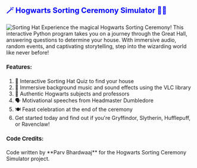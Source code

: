 <h2 style="font-size: 20px; color: blue;">🪄 Hogwarts Sorting Ceremony Simulator 🧙‍♂️</h2>

![Sorting Hat](https://assets.teenvogue.com/photos/585bea210cca28b611745bec/10:9/w_1280,c_limit/hp-sorting-hat.jpg)
Experience the magical Hogwarts Sorting Ceremony! This interactive Python program takes you on a journey through the Great Hall, answering questions to determine your house. With immersive audio, random events, and captivating storytelling, step into the wizarding world like never before!

 <h4 style="font-size: 15px;"> Features:</h4>
 
1. 🎩 Interactive Sorting Hat Quiz to find your house
2. 🎵 Immersive background music and sound effects using the VLC library
3. 🏰 Authentic Hogwarts subjects and professors
4. 🗣 Motivational speeches from Headmaster Dumbledore
5. 🍽 Feast celebration at the end of the ceremony
6. Get started today and find out if you're Gryffindor, Slytherin, Hufflepuff, or Ravenclaw!

 <h4 style="font-size: 15px;"> Code Credits:</h4>
 Code written by **Parv Bhardwaaj** for the Hogwarts Sorting Ceremony Simulator project.  
